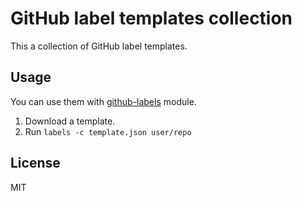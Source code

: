 # GitHub label templates collection

This a collection of GitHub label templates.

## Usage

You can use them with [github-labels](https://github.com/popomore/github-labels) module.


1. Download a template.
2. Run `labels -c template.json user/repo`

## License

MIT

